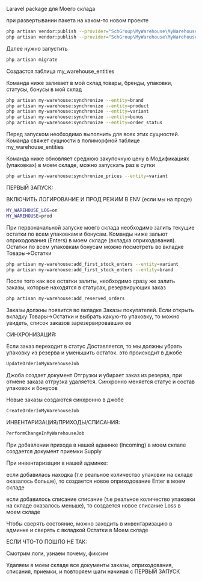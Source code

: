 Laravel package для Моего склада

при развертывании пакета на каком-то новом проекте 
```bash
php artisan vendor:publish --provider="SchGroup\MyWarehouse\MyWarehouseServiceProvider" --tag="migrations"
php artisan vendor:publish --provider="SchGroup\MyWarehouse\MyWarehouseServiceProvider" --tag="config"
```

Далее нужно запустить 
```bash
php artisan migrate
```
Создастся таблица my_warehouse_entities

Команда ниже заливает в мой склад товары, бренды, упаковки, статусы, бонусы в мой склад
```bash
php artisan my-warehouse:synchronize --entity=brand
php artisan my-warehouse:synchronize --entity=product
php artisan my-warehouse:synchronize --entity=variant
php artisan my-warehouse:synchronize --entity=bonus
php artisan my-warehouse:synchronize --entity=order_status
```
Перед запуском необходимо выполнить для всех этих сущностей.
Команда свяжет сущности в полиморфной таблице my_warehouse_entities

Команда ниже обновляет среднюю закупочную цену в Модификациях (упаковках) в моем складе, можно запускать раз в сутки
```bash
php artisan my-warehouse:synchronize_prices --entity=variant
```

ПЕРВЫЙ ЗАПУСК:

ВКЛЮЧИТЬ ЛОГИРОВАНИЕ И ПРОД РЕЖИМ В ENV (если мы на проде)
```bash
MY_WAREHOUSE_LOG=on
MY_WAREHOUSE=prod
```

При первоначальной запуске моего склада необходимо залить текущие остатки по всем упаковкам и бонусам.
Команды ниже зальют оприходования (Enters) в моем складе (вкладка оприходования).
Остатки по всем упаковкам бонусам можно посмотреть во вкладке Товары->Остатки
```bash
php artisan my-warehouse:add_first_stock_enters --entity=variant
php artisan my-warehouse:add_first_stock_enters --entity=brand
```

После того как все остатки залиты, необходимо сразу же залить заказы, которые находятся в статусах, резервирующих заказ 

```bash
php artisan my-warehouse:add_reserved_orders
```
Заказы должны появится во вкладке Заказы покупателей.
Если открыть вкладку Товары->Остатки и выбрать какую-то упаковку, то можно увидеть, список заказов зарезервировавших ее


СИНХРОНИЗАЦИЯ:

Если заказ переходит в статус Доставляется, то мы должны убрать упаковку из резерва и уменьшить остаток.
это происходит в джобе
```bash
UpdateOrderInMyWarehouseJob
```
Джоба создает документ Отгрузки и убирает заказ из резерва, при отмене заказа отгрузка удаляется.
Синхронно меняется статус и состав упаковок и бонусов

Новые заказы создаются синхронно в джобе
```bash
CreateOrderInMyWarehouseJob
```

ИНВЕНТАРИЗАЦИЯ/ПРИХОДЫ/СПИСАНИЯ:

```bash
PerformChangeInMyWarehouseJob
```
При добавлении прихода в нашей админке (Incoming) в моем склале создается документ приемки Supply

При инвентаризации в нашей админке: 

если добавилась находка (т.е реальное количество упаковки на складе оказалось больше), 
то создается новое оприходование Enter в моем складе

если добавилось списание списание (т.е реальное количество упаковки на складе оказалось меньше), 
то создается новое списание Loss в моем складе

Чтобы сверять состояние, можно заходить в инвентаризацию в админке и сверять с вкладкой Остатки в Моем складе 

ЕСЛИ ЧТО-ТО ПОШЛО НЕ ТАК:

Смотрим логи, узнаем почему, фиксим

Удаляем в моем складе все документы заказы, оприходования, списания, приемки, и повторяем шаги начиная с ПЕРВЫЙ ЗАПУСК


